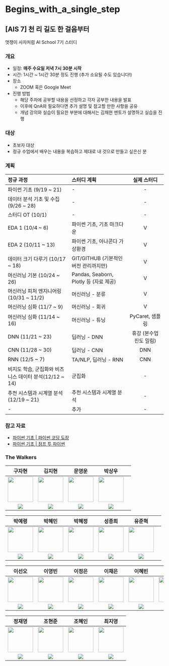 # Begins_with_a_single_step
## [AIS 7] 천 리 길도 한 걸음부터
멋쟁이 사자처럼 AI School 7기 스터디  

### 개요
- 일정: **매주 수요일 저녁 7시 30분 시작**
- 시간: 1시간 ~ 1시간 30분 정도 진행 (추가 소요될 수도 있습니다!)
- 장소
    - ZOOM 혹은 Google Meet
- 진행 방법
    - 해당 주차에 공부할 내용을 선정하고 각자 공부한 내용을 발표
    - 이후에 QnA와 필요하다면 추가 설명 및 참고할 만한 사항을 공유
    - 개념 강의와 실습이 필요한 부분에 대해서는 김채현 멘토가 설명하고 실습을 진행

### 대상
- 초보자 대상
- 정규 수업에서 배우는 내용을 복습하고 제대로 내 것으로 만들고 싶은신 분

### 계획
| 정규 과정 | 스터디 계획 | 실제 스터디 |
| :--- | :--- | :---: |
| 파이썬 기초 (9/19 ~ 21) | - | - |
| 데이터 분석 기초 및 수집 (9/26 ~ 28) | - | - |
| 스터디 OT (10/1) | - | - |
| EDA 1 (10/4 ~ 6) | 파이썬 기초, 기초 마크다운 | V |
| EDA 2 (10/11 ~ 13) | 파이썬 기초, 아나콘다 가상환경 | V |
| 데이터 크기 다루기 (10/17 ~ 18) | GIT/GITHUB (기본적인 버전 관리까지만) | V |
| 머신러닝 기본 (10/24 ~ 26) | Pandas, Seaborn, Plotly 등 (자료 제공) | V |
| 머신러닝 피처 엔지니어링 (10/31 ~ 11/2) | 머신러닝 - 분류 | V |
| 머신러닝 심화 (11/7 ~ 9) | 머신러닝 - 회귀 | V |
| 머신러닝 심화 (11/14 ~ 16) | 머신러닝 - 튜닝 | PyCaret, 샘플링 |
| DNN (11/21 ~ 23) | 딥러닝 - DNN | 휴강 (본수업 진도 밀림) |
| CNN (11/28 ~ 30) | 딥러닝 - CNN | DNN |
| RNN (12/5 ~ 7) | TA/NLP, 딥러닝 - RNN | CNN |
| 비지도 학습, 군집화와 비즈니스 데이터 분석(12/12 ~ 14) | 군집화 | - |
| 추천 시스템과 시계열 분석 (12/19 ~ 21) | 추천 시스템과 시계열 분석 | - |
| - | 추가 | - |

### 참고 자료
- [파이썬 기초 | 파이썬 코딩 도장](https://dojang.io/course/view.php?id=7)
- [파이썬 기초 | 점프 투 파이썬](https://wikidocs.net/book/1)

### The Walkers
| 구자현 | 김지현 | 문영운 | 박상우 | |
| :---: | :---: | :---: | :---: | :---: |
| <img src='https://avatars.githubusercontent.com/u/87001749?v=4' height=80 width=80></img> | <img src='https://avatars.githubusercontent.com/u/102247923?v=4' height=80 width=80></img> | <img src='https://avatars.githubusercontent.com/u/116019563?v=4' height=80 width=80></img> | <img src='https://avatars.githubusercontent.com/u/99530946?v=4' height=80 width=80></img> |
| <a href="https://github.com/wumusill"><img src="https://img.shields.io/badge/GitHub-181717?style=flat&logo=github&logoColor=FFFFFF&"/> | <a href="https://github.com/zeromin1997"><img src="https://img.shields.io/badge/GitHub-181717?style=flat&logo=github&logoColor=FFFFFF&"/> | <a href="https://github.com/YeonGun0"><img src="https://img.shields.io/badge/GitHub-181717?style=flat&logo=github&logoColor=FFFFFF&"/> | <a href="https://github.com/holicsholics"><img src="https://img.shields.io/badge/GitHub-181717?style=flat&logo=github&logoColor=FFFFFF&"/> |



|박예령 | 박혜민 | 박혜정 | 성종희 | 유준혁 | |
| :---: | :---: | :---: | :---: | :---: | :---: |
| <img src='https://avatars.githubusercontent.com/u/112061592?v=4' height=80 width=80></img> | <img src='https://avatars.githubusercontent.com/u/115875669?v=4' height=80 width=80></img> | <img src='https://avatars.githubusercontent.com/u/114651909?v=4' height=80 width=80></img> | <img src='https://avatars.githubusercontent.com/u/75656845?v=4' height=80 width=80></img> | <img src='https://avatars.githubusercontent.com/u/115910833?v=4' height=80 width=80></img> |
| <a href="https://github.com/hi-Heidi"><img src="https://img.shields.io/badge/GitHub-181717?style=flat&logo=github&logoColor=FFFFFF&"/> | <a href="https://github.com/aimaimee/"><img src="https://img.shields.io/badge/GitHub-181717?style=flat&logo=github&logoColor=FFFFFF&"/> | <a href="https://github.com/dongyeopseong"><img src="https://img.shields.io/badge/GitHub-181717?style=flat&logo=github&logoColor=FFFFFF&"/> | <a href="https://github.com/jhsung0607"><img src="https://img.shields.io/badge/GitHub-181717?style=flat&logo=github&logoColor=FFFFFF&"/> | <a href="https://github.com/junstar21/"><img src="https://img.shields.io/badge/GitHub-181717?style=flat&logo=github&logoColor=FFFFFF&"/> |



| 이선오| 이영빈 | 이정은 | 이채은 | 이혜빈 | 정수윤 |
| :---: | :---: | :---: | :---: | :---: | :---: |
| <img src='https://avatars.githubusercontent.com/u/115915544?v=4' height=80 width=80></img> | <img src='https://avatars.githubusercontent.com/u/115921625?v=4' height=80 width=80></img> | <img src='https://avatars.githubusercontent.com/u/78216102?v=4' height=80 width=80></img> | <img src='https://avatars.githubusercontent.com/u/89587848?v=4' height=80 width=80></img> | <img src='https://avatars.githubusercontent.com/u/115577097?v=4' height=80 width=80></img> | <img src='https://avatars.githubusercontent.com/u/115914215?v=4' height=80 width=80></img> |
| <a href="https://github.com/seonseono"><img src="https://img.shields.io/badge/GitHub-181717?style=flat&logo=github&logoColor=FFFFFF&"/> | <a href="https://github.com/Y0ungbinLEE"><img src="https://img.shields.io/badge/GitHub-181717?style=flat&logo=github&logoColor=FFFFFF&"/> | <a href="https://github.com/LJEDD2"><img src="https://img.shields.io/badge/GitHub-181717?style=flat&logo=github&logoColor=FFFFFF&"/> | <a href="https://github.com/BnBear123"><img src="https://img.shields.io/badge/GitHub-181717?style=flat&logo=github&logoColor=FFFFFF&"/> | <a href="https://github.com/dkssudgb"><img src="https://img.shields.io/badge/GitHub-181717?style=flat&logo=github&logoColor=FFFFFF&"/> | <a href="https://github.com/jeongsooyoon"><img src="https://img.shields.io/badge/GitHub-181717?style=flat&logo=github&logoColor=FFFFFF&"/> |



| 정재영 | 조현준 | 조혜인 | 최지영 |
| :---: | :---: | :---: | :---: |
| <img src='https://avatars.githubusercontent.com/u/114332270?v=4' height=80 width=80></img> | <img src='https://avatars.githubusercontent.com/u/115917627?v=4' height=80 width=80></img> | <img src='https://avatars.githubusercontent.com/u/38906574?v=4' height=80 width=80></img> | <img src='https://avatars.githubusercontent.com/u/16111381?v=4' height=80 width=80></img> |
| <a href="https://github.com/j-jae0"><img src="https://img.shields.io/badge/GitHub-181717?style=flat&logo=github&logoColor=FFFFFF&"/> | <a href="https://github.com/chohj118"><img src="https://img.shields.io/badge/GitHub-181717?style=flat&logo=github&logoColor=FFFFFF&"/> | <a href="https://github.com/HyenC"><img src="https://img.shields.io/badge/GitHub-181717?style=flat&logo=github&logoColor=FFFFFF&"/> | <a href="https://github.com/JiYoungGoGo"><img src="https://img.shields.io/badge/GitHub-181717?style=flat&logo=github&logoColor=FFFFFF&"/> |